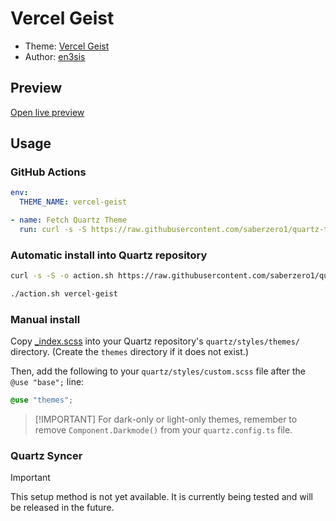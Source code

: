 # Vercel Geist

- Theme: [Vercel Geist](OBSIDIAN_THEME_URL%)
- Author: <a href="https://github.com/en3sis" target="_blank" rel="noopener noreferrer">en3sis</a>

## Preview

[Open live preview](https://quartz-themes.github.io/vercel-geist/)

## Usage

### GitHub Actions

```yaml
env:
  THEME_NAME: vercel-geist
```

```yaml
- name: Fetch Quartz Theme
  run: curl -s -S https://raw.githubusercontent.com/saberzero1/quartz-themes/master/action.sh | bash -s -- $THEME_NAME
```

### Automatic install into Quartz repository

```bash
curl -s -S -o action.sh https://raw.githubusercontent.com/saberzero1/quartz-themes/master/action.sh

./action.sh vercel-geist
```

### Manual install

Copy [\_index.scss](./_index.scss) into your Quartz repository's `quartz/styles/themes/` directory. (Create the `themes` directory if it does not exist.)

Then, add the following to your `quartz/styles/custom.scss` file after the `@use "base";` line:

```scss
@use "themes";
```

> [!IMPORTANT] For dark-only or light-only themes, remember to remove `Component.Darkmode()` from your `quartz.config.ts` file.

### Quartz Syncer

> [!IMPORTANT]
> This setup method is not yet available. It is currently being tested and will be released in the future.
